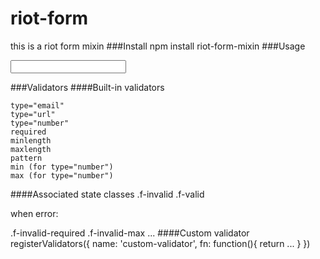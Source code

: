 # riot-form
this is a riot form mixin
###Install
    npm install riot-form-mixin
###Usage
    <test>
        <form name="my_form">
            <input required/>
        </form>
        <script>
            this.mixin('form');
            this.useForm();
            //...
        </script>
    </test>
###Validators
####Built-in validators

    type="email"
    type="url"
    type="number"
    required
    minlength
    maxlength
    pattern
    min (for type="number")
    max (for type="number")

####Associated state classes
.f-invalid .f-valid
    
when error:
    
.f-invalid-required .f-invalid-max  ...
####Custom validator
    registerValidators({
        name: 'custom-validator',
        fn: function(){
            return ...
        }
    })
